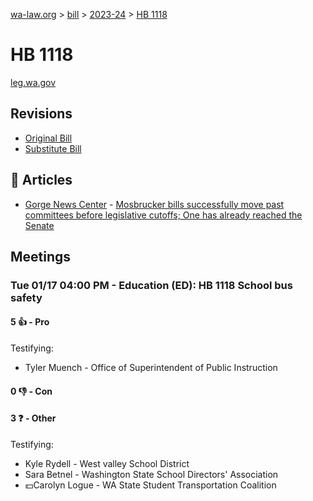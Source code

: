 [wa-law.org](/) > [bill](/bill/) > [2023-24](/bill/2023-24/) > [HB 1118](/bill/2023-24/hb/1118/)

# HB 1118
[leg.wa.gov](https://app.leg.wa.gov/billsummary?BillNumber=1118&Year=2023&Initiative=false)

## Revisions
* [Original Bill](1/)
* [Substitute Bill](S/)

## 📰 Articles
* [Gorge News Center](/org/gorge_news_center/) - [Mosbrucker bills successfully move past committees before legislative cutoffs; One has already reached the Senate](https://gorgenewscenter.com/2023/02/23/mosbrucker-bills-successfully-move-past-committees-before-legislative-cutoffs-one-has-already-reached-the-senate/#:~:text=House%20Bill%201118%20–%20School%20bus%20safety:)

## Meetings
### Tue 01/17 04:00 PM - Education (ED): HB 1118 School bus safety
#### 5 👍 - Pro
Testifying:
* Tyler Muench - Office of Superintendent of Public Instruction

#### 0 👎 - Con

#### 3 ❓ - Other
Testifying:
* Kyle Rydell - West valley School District
* Sara Betnel - Washington State School Directors' Association
* 💵Carolyn Logue - WA State Student Transportation Coalition
